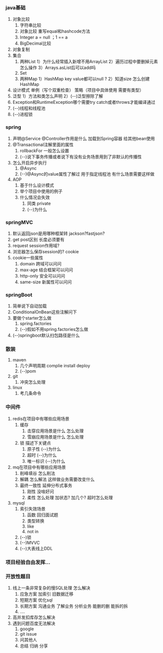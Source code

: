 ### java基础

1. 对象比较 
   1. 字符串比较
   2. 对象比较 重写equal和hashcode方法
   3. Integer a = null ；1 == a
   4. BigDecimal比较
2. 对象复制
3. 集合
   1. 两种List 1）为什么经常插入新增不用ArrayList 2）遍历过程中要删掉元素怎么操作 3）Arrays.asList后可以add吗
   2. Set
   3. 两种Map 1）HashMap key value都可以null ? 2）知道size 怎么创建HashMap
4. 设计模式 单例（写个双重检查） 策略（项目中具体使用 需要有类型）
5. 泛型 1）方法和类怎么声明 2）(--)泛型擦除了解
6. Exception和RuntimeException哪个需要try catch或者throws才能编译通过
7. (--)线程和线程池
8. (--)进程锁

### spring

1. 声明@Service @Controller作用是什么 加载到Spring容器 给其他bean使用
2. @Transactional注解里面的属性
   1. rollbackFor 一般怎么设置
   2. (--)说下事务传播或者说下有没有业务场景用到了非默认的传播性
3. 怎么开启异步执行
   1. @Async 
   2. (--)@Async的value属性了解过  用于指定线程池 有什么场景需要这样做
4. AOP
   1. 基于什么设计模式
   2. 举个项目中使用的例子
   3. 什么情况会失效
      1. 同类 private
      2. (--)为什么

### springMVC

1. 默认返回json是用哪种框架转 jackson?fastjson?
2. get post区别 长度必须要有
3. request session作用域?
4. 浏览器怎么保存session的?  cookie
5. cookie一些属性
   1. domain 跨域可以问问
   2. max-age 结合框架可以问问
   3. http-only 安全可以问问
   4. same-size 新属性可以问问

### springBoot

1. 简单说下自动加载
2. ConditionalOnBean这些注解问下
3. 要做个starter怎么做
   1. spring.factories
   2. (--)假如不用spring.factories怎么做
4. (--)springboot默认扫包路径是什么

### 散装

1. maven
   1. 几个声明周期 complie install deploy
   2. (--)pom
2. git
   1. 冲突怎么处理
3. linux
   1. 考几条命令

### 中间件

1. redis在项目中有哪些应用场景
   1. 缓存
      1. 击穿应用场景是什么 怎么处理
      2. 雪崩应用场景是什么 怎么处理
   2. 锁 描述下关键点 
      1. 原子性   (--)为什么
      2. 超时 (--)为什么
      3. 唯一标识 (--)为什么
2. mq在项目中有哪些应用场景
   1. 削峰填谷 怎么削法
   2. 解耦  怎么解法 这样做业务需要改变什么
   3. 最终一致性  延伸分布式事务
      1. 刚性 没啥好问
      2. 柔性 怎么处理 加状态? 加几个? 超时怎么处理
3. mysql
   1. 索引失效场景
      1. 函数 回归面试题
      2. 类型转换
      3. like
      4. not in
   2. (--)锁
   3. (--)MVVC
   4. (--)大表线上DDL

### 项目经验自由发挥...

### 开放性题目

1. 线上一条非常复杂的慢SQL处理 怎么解决
   1. 应急方案 加索引 旧数据迁移
   2. 短期方案 优化sql
   3. 长期方案 沟通业务 了解业务 分析业务 能删的删 能拆的拆
   4. ....
2. 高并发扣库存怎么解决
3. 遇到问题百度无法解决
   1. google
   2. git issue
   3. 问其他人
   4. 总结 归纳 分享








